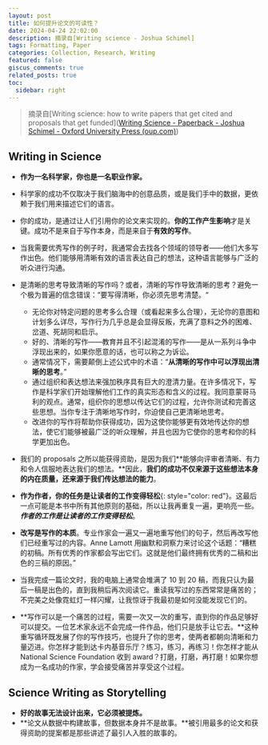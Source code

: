 ```yaml
---
layout: post
title: 如何提升论文的可读性？
date: 2024-04-24 22:02:00
description: 摘录自[Writing science - Joshua Schimel]
tags: Formatting, Paper
categories: Collection, Research, Writing
featured: false
giscus_comments: true
related_posts: true
toc:
  sidebar: right
---
```


> 摘录自[Writing science: how to write papers that get cited and proposals that get funded]([Writing Science - Paperback - Joshua Schimel - Oxford University Press (oup.com)](https://global.oup.com/academic/product/writing-science-9780199760244?cc=us&lang=en&))

## Writing in Science

- **作为一名科学家，你也是一名职业作家。**

- 科学家的成功不仅取决于我们脑海中的创意品质，或是我们手中的数据，更依赖于我们用来描述它们的语言。

- 你的成功，是通过让人们引用你的论文来实现的。**你的工作产生影响**才是关键。成功不是来自于写作本身，而是来自于**有效的写作**。

- 当我需要优秀写作的例子时，我通常会去找各个领域的领导者——他们大多写作出色。他们能够用清晰有效的语言表达自己的想法，这种语言能够与广泛的听众进行沟通。
- 是清晰的思考导致清晰的写作吗？或者，清晰的写作导致清晰的思考？避免一个极为普遍的信念错误：“要写得清晰，你必须先思考清楚。“
  - 无论你对特定问题的思考多么合理（或看起来多么合理），无论你的意图和计划多么详尽，写作行为几乎总是会显得反叛，充满了意料之外的困难、岔道、死胡同和启示。
  - 好的、清晰的写作——教育并且不引起混淆的写作——是从一系列斗争中浮现出来的，如果你愿意的话，也可以称之为诉讼。
  - 通常情况下，需要颠倒上述公式中的术语：“**从清晰的写作中可以浮现出清晰的思考**。”
  - 通过组织和表达想法来强加秩序具有巨大的澄清力量。在许多情况下，写作是科学家们开始理解他们工作的真实形态和含义的过程。我同意蒙哥马利的观点。通常，组织你的思想以传达它们的过程，允许你测试和完善这些思想。当你专注于清晰地写作时，你迫使自己更清晰地思考。
  - 改进你的写作将帮助你获得成功，因为这使你能够更有效地传达你的想法，使它们能够被最广泛的听众理解，并且也因为它使你的思考和你的科学更加出色。
- 我们的 proposals 之所以能获得资助，是因为我们**能够向评审者清晰、有力和令人信服地表达我们的想法。**因此，**我们的成功不仅来源于这些想法本身的内在质量，还来源于我们传达想法的能力**。
- **作为作者，你的任务是让读者的工作变得轻松**{: style="color: red"}。这最后一点可能是本书中所有其他原则的基础，所以让我再重复一遍，更响亮一些。_**作者的工作是让读者的工作变得轻松**_。
- **改写是写作的本质**。专业作家会一遍又一遍地重写他们的句子，然后再改写他们已经重写过的内容。Anne Lamott 用幽默和洞察力来讨论这个话题：“糟糕的初稿。所有优秀的作家都会写出它们。这就是他们最终拥有优秀的二稿和出色的三稿的原因。”
- 当我完成一篇论文时，我的电脑上通常会堆满了 10 到 20 稿，而我只认为最后一稿是出色的，直到我稍后再次阅读它。重读我写过的东西常常是痛苦的；不完美之处像霓虹灯一样闪耀，让我惊讶于我最初是如何没能发现它们的。
- **写作可以是一个痛苦的过程，需要一次又一次的重写，直到你的作品足够好可以提交。一位艺术家永远不会完成一件作品，他们只是放手让它去。**这种重写循环既发展了你的写作技巧，也提升了你的思考，使两者都朝向清晰和力量迈进。你怎样才能到达卡内基音乐厅？练习，练习，再练习！你怎样才能从 National Science Foundation 收到 award？打磨，打磨，再打磨！如果你想成为一名成功的作家，学会接受痛苦并享受这个过程。

## Science Writing as Storytelling

- **好的故事无法设计出来，它必须被提炼。**
- **论文从数据中构建故事，但数据本身并不是故事。**被引用最多的论文和获得资助的提案都是那些讲述了最引人入胜的故事的。
